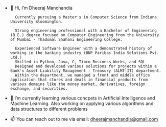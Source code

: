- 👋 Hi, I’m Dheeraj Manchandia

		Currently pursuing a Master's in Computer Science from Indiana University Bloomington.

		Strong engineering professional with a Bachelor of Engineering (B.E.) degree focused on Computer Engineering from the University of Mumbai - Thadomal Shahani Engineering College.

		Experienced Software Engineer with a demonstrated history of working in the banking industry (BNP Paribas India Solutions Pvt. Ltd.)
		Skilled in Python, Java, C, Tibco Business Works, and SQL
		Designed and developed various solutions for projects within a Bank's Asset Liability Management - Treasury (ALMT-IT) department. 
		Within the department, we managed a front and middle office application that stores and deals in financial products from various domains like the money market, derivatives, foreign exchange, and securities.

- 🌱 I’m currently learning various concpets in Artificial Intelligence and Machine Learning. Also working on applying various algorithms and data structures to different problems

- 📫 You can reach out to me via email: dheerajmanchandia@gmail.com

<!---
dheeraj-19/dheeraj-19 is a ✨ special ✨ repository because its `README.md` (this file) appears on your GitHub profile.
You can click the Preview link to take a look at your changes.
--->
